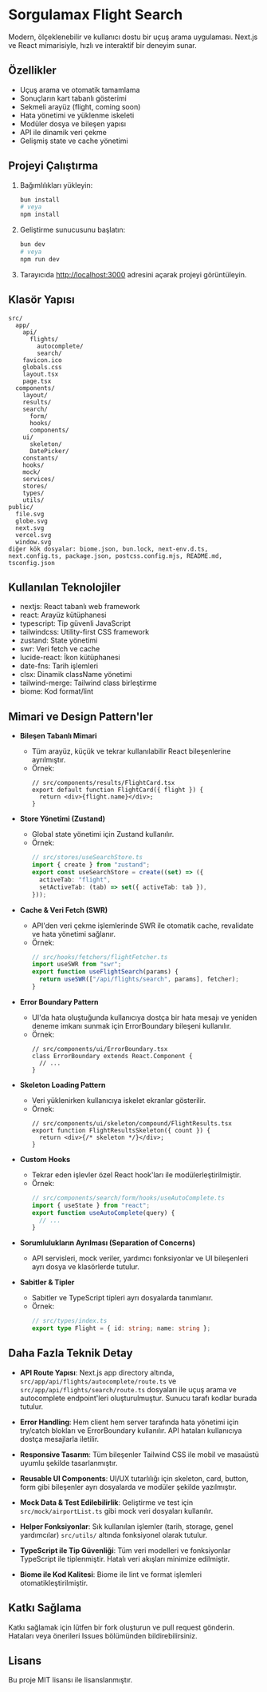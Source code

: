 # Sorgulamax Flight Search

Modern, ölçeklenebilir ve kullanıcı dostu bir uçuş arama uygulaması. Next.js ve React mimarisiyle, hızlı ve interaktif bir deneyim sunar.

## Özellikler

- Uçuş arama ve otomatik tamamlama
- Sonuçların kart tabanlı gösterimi
- Sekmeli arayüz (flight, coming soon)
- Hata yönetimi ve yüklenme iskeleti
- Modüler dosya ve bileşen yapısı
- API ile dinamik veri çekme
- Gelişmiş state ve cache yönetimi

## Projeyi Çalıştırma

1. Bağımlılıkları yükleyin:
   ```bash
   bun install
   # veya
   npm install
   ```
2. Geliştirme sunucusunu başlatın:
   ```bash
   bun dev
   # veya
   npm run dev
   ```
3. Tarayıcıda [http://localhost:3000](http://localhost:3000) adresini açarak projeyi görüntüleyin.

## Klasör Yapısı

```
src/
  app/
    api/
      flights/
        autocomplete/
        search/
    favicon.ico
    globals.css
    layout.tsx
    page.tsx
  components/
    layout/
    results/
    search/
      form/
      hooks/
      components/
    ui/
      skeleton/
      DatePicker/
    constants/
    hooks/
    mock/
    services/
    stores/
    types/
    utils/
public/
  file.svg
  globe.svg
  next.svg
  vercel.svg
  window.svg
diğer kök dosyalar: biome.json, bun.lock, next-env.d.ts, next.config.ts, package.json, postcss.config.mjs, README.md, tsconfig.json
```

## Kullanılan Teknolojiler

- nextjs: React tabanlı web framework
- react: Arayüz kütüphanesi
- typescript: Tip güvenli JavaScript
- tailwindcss: Utility-first CSS framework
- zustand: State yönetimi
- swr: Veri fetch ve cache
- lucide-react: İkon kütüphanesi
- date-fns: Tarih işlemleri
- clsx: Dinamik className yönetimi
- tailwind-merge: Tailwind class birleştirme
- biome: Kod format/lint

## Mimari ve Design Pattern'ler

- **Bileşen Tabanlı Mimari**

  - Tüm arayüz, küçük ve tekrar kullanılabilir React bileşenlerine ayrılmıştır.
  - Örnek:
    ```tsx
    // src/components/results/FlightCard.tsx
    export default function FlightCard({ flight }) {
      return <div>{flight.name}</div>;
    }
    ```

- **Store Yönetimi (Zustand)**

  - Global state yönetimi için Zustand kullanılır.
  - Örnek:
    ```ts
    // src/stores/useSearchStore.ts
    import { create } from "zustand";
    export const useSearchStore = create((set) => ({
      activeTab: "flight",
      setActiveTab: (tab) => set({ activeTab: tab }),
    }));
    ```

- **Cache & Veri Fetch (SWR)**

  - API'den veri çekme işlemlerinde SWR ile otomatik cache, revalidate ve hata yönetimi sağlanır.
  - Örnek:
    ```ts
    // src/hooks/fetchers/flightFetcher.ts
    import useSWR from "swr";
    export function useFlightSearch(params) {
      return useSWR(["/api/flights/search", params], fetcher);
    }
    ```

- **Error Boundary Pattern**

  - UI'da hata oluştuğunda kullanıcıya dostça bir hata mesajı ve yeniden deneme imkanı sunmak için ErrorBoundary bileşeni kullanılır.
  - Örnek:
    ```tsx
    // src/components/ui/ErrorBoundary.tsx
    class ErrorBoundary extends React.Component {
      // ...
    }
    ```

- **Skeleton Loading Pattern**

  - Veri yüklenirken kullanıcıya iskelet ekranlar gösterilir.
  - Örnek:
    ```tsx
    // src/components/ui/skeleton/compound/FlightResults.tsx
    export function FlightResultsSkeleton({ count }) {
      return <div>{/* skeleton */}</div>;
    }
    ```

- **Custom Hooks**

  - Tekrar eden işlevler özel React hook'ları ile modülerleştirilmiştir.
  - Örnek:
    ```ts
    // src/components/search/form/hooks/useAutoComplete.ts
    import { useState } from "react";
    export function useAutoComplete(query) {
      // ...
    }
    ```

- **Sorumlulukların Ayrılması (Separation of Concerns)**

  - API servisleri, mock veriler, yardımcı fonksiyonlar ve UI bileşenleri ayrı dosya ve klasörlerde tutulur.

- **Sabitler & Tipler**
  - Sabitler ve TypeScript tipleri ayrı dosyalarda tanımlanır.
  - Örnek:
    ```ts
    // src/types/index.ts
    export type Flight = { id: string; name: string };
    ```

## Daha Fazla Teknik Detay

- **API Route Yapısı**: Next.js app directory altında, `src/app/api/flights/autocomplete/route.ts` ve `src/app/api/flights/search/route.ts` dosyaları ile uçuş arama ve autocomplete endpoint'leri oluşturulmuştur. Sunucu tarafı kodlar burada tutulur.

- **Error Handling**: Hem client hem server tarafında hata yönetimi için try/catch blokları ve ErrorBoundary kullanılır. API hataları kullanıcıya dostça mesajlarla iletilir.

- **Responsive Tasarım**: Tüm bileşenler Tailwind CSS ile mobil ve masaüstü uyumlu şekilde tasarlanmıştır.

- **Reusable UI Components**: UI/UX tutarlılığı için skeleton, card, button, form gibi bileşenler ayrı dosyalarda ve modüler şekilde yazılmıştır.

- **Mock Data & Test Edilebilirlik**: Geliştirme ve test için `src/mock/airportList.ts` gibi mock veri dosyaları kullanılır.

- **Helper Fonksiyonlar**: Sık kullanılan işlemler (tarih, storage, genel yardımcılar) `src/utils/` altında fonksiyonel olarak tutulur.

- **TypeScript ile Tip Güvenliği**: Tüm veri modelleri ve fonksiyonlar TypeScript ile tiplenmiştir. Hatalı veri akışları minimize edilmiştir.

- **Biome ile Kod Kalitesi**: Biome ile lint ve format işlemleri otomatikleştirilmiştir.

## Katkı Sağlama

Katkı sağlamak için lütfen bir fork oluşturun ve pull request gönderin. Hataları veya önerileri Issues bölümünden bildirebilirsiniz.

## Lisans

Bu proje MIT lisansı ile lisanslanmıştır.
